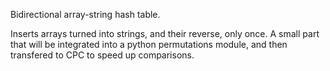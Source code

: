 Bidirectional array-string hash table.

Inserts arrays turned into strings, and their reverse, only once.
A small part that will be integrated into a python permutations module,
and then transfered to CPC to speed up comparisons. 

